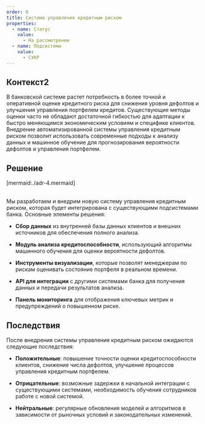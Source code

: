 ```yaml
---
order: 6
title: Система управления кредитным риском
properties:
  - name: Статус
    value:
      - На рассмотрении
  - name: Подсистема
    value:
      - СУКР
---
```


## Контекст2

В банковской системе растет потребность в более точной и оперативной оценке кредитного риска для снижения уровня дефолтов и улучшения управления портфелем кредитов. Существующие методы оценки часто не обладают достаточной гибкостью для адаптации к быстро меняющимся экономическим условиям и специфике клиентов. Внедрение автоматизированной системы управления кредитным риском позволит использовать современные подходы к анализу данных и машинное обучение для прогнозирования вероятности дефолтов и управления портфелем.

## Решение

[mermaid:./adr-4.mermaid]

\
Мы разработаем и внедрим новую систему управления кредитным риском, которая будет интегрирована с существующими подсистемами банка. Основные элементы решения:

-  **Сбор данных** из внутренней базы данных клиентов и внешних источников для обеспечения полного анализа.

-  **Модуль анализа кредитоспособности**, использующий алгоритмы машинного обучения для оценки вероятности дефолтов.

-  **Инструменты визуализации**, которые позволят менеджерам по рискам оценивать состояние портфеля в реальном времени.

-  **API для интеграции** с другими системами банка для получения данных и передачи результатов анализа.

-  **Панель мониторинга** для отображения ключевых метрик и предупреждений о повышенном риске.

## Последствия

После внедрения системы управления кредитным риском ожидаются следующие последствия:

-  **Положительные**: повышение точности оценки кредитоспособности клиентов, снижение числа дефолтов, улучшение процессов управления кредитным портфелем.

-  **Отрицательные**: возможные задержки в начальной интеграции с существующими системами, необходимость обучения сотрудников работе с новой системой.

-  **Нейтральные**: регулярные обновления моделей и алгоритмов в зависимости от рыночных условий и законодательных изменений.